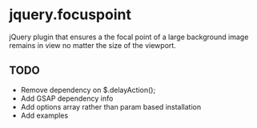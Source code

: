 jquery.focuspoint
=================

jQuery plugin that ensures a the focal point of a large background image remains in view no matter the size of the viewport.

## TODO 

* Remove dependency on $.delayAction();
* Add GSAP dependency info
* Add options array rather than param based installation
* Add examples
